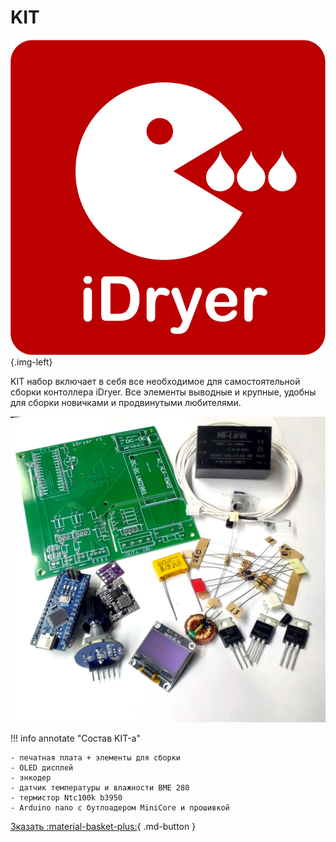# KIT

![logo](https://raw.githubusercontent.com/pavluchenkor/iDryerProject/main/img/logoWeb1.png){.img-left}

KIT набор включает в себя все необходимое для самостоятельной сборки контоллера iDryer. Все элементы выводные и крупные, удобны для сборки новичками и продвинутыми любителями.

![KIT](https://raw.githubusercontent.com/pavluchenkor/iDryerProject/main/iDryer%20v2/Hardware/KIT/img/IMG_20230921_230123.jpg)


!!! info annotate "Соcтав KIT-а"

    - печатная плата + элементы для сборки 
    - OLED дисплей
    - энкодер
    - датчик температуры и влажности BME 280
    - термистор Ntc100k b3950
    - Arduino nano с бутлоадером MiniCore и прошивкой



[Зказать :material-basket-plus:](https://t.me/gungrel){ .md-button }

